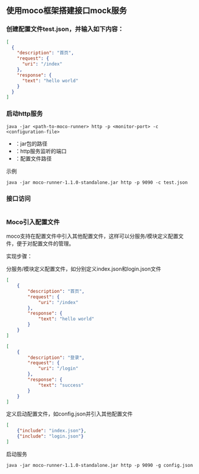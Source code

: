 ## 使用moco框架搭建接口mock服务

### 创建配置文件test.json，并输入如下内容：
```json
[
  {
    "description": "首页",
    "request": {
      "uri": "/index"
    },
    "response": {
      "text": "hello world"
    }
  }
]
```
### 启动http服务
```shell
java -jar <path-to-moco-runner> http -p <monitor-port> -c <configuration-file>
```

* <path-to-moco-runner>：jar包的路径
* <monitor-port>：http服务监听的端口
* <configuration-file>：配置文件路径


示例
```shell
java -jar moco-runner-1.1.0-standalone.jar http -p 9090 -c test.json
```
### 接口访问

```shell

```
###  Moco引入配置文件

moco支持在配置文件中引入其他配置文件，这样可以分服务/模块定义配置文件，便于对配置文件的管理。

实现步骤：

分服务/模块定义配置文件，如分别定义index.json和login.json文件

```json
[
    {
        "description": "首页",
        "request": {
            "uri": "/index"
        },
        "response": {
            "text": "hello world"
        }
    }
]
```


```json
[
    {
        "description": "登录",
        "request": {
            "uri": "/login"
        },
        "response": {
            "text": "success"
        }
    }
]
```
定义启动配置文件，如config.json并引入其他配置文件

```json
[
    {"include": "index.json"},
    {"include": "login.json"}
]
```


启动服务
```shell
java -jar moco-runner-1.1.0-standalone.jar http -p 9090 -g config.json
```
